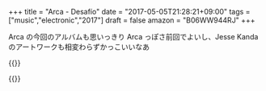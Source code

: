 +++
title = "Arca - Desafío"
date = "2017-05-05T21:28:21+09:00"
tags = ["music","electronic","2017"]
draft = false
amazon = "B06WW944RJ"
+++

Arca の今回のアルバムも思いっきり Arca っぽさ前回でよいし、Jesse Kanda のアートワークも相変わらずかっこいいなあ

{{<youtube PwXOgzmTbVU>}}

{{<amazon B06WW944RJ>}}
